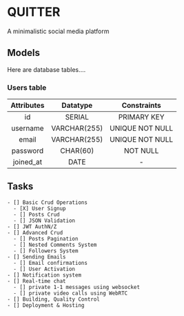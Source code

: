 # QUITTER
A minimalistic social media platform

## Models
Here are database tables....

### Users table
| Attributes  | Datatype     | Constraints     |
|    :----:   |    :----:    |    :----:       |
| id          | SERIAL       | PRIMARY KEY     |
| username    | VARCHAR(255) | UNIQUE NOT NULL |
| email       | VARCHAR(255) | UNIQUE NOT NULL |
| password    | CHAR(60)     | NOT NULL        |
| joined_at   | DATE         | -               |


## Tasks
    - [] Basic Crud Operations
      - [X] User Signup
      - [] Posts Crud
      - [] JSON Validation
    - [] JWT AuthN/Z
    - [] Advanced Crud
      - [] Posts Pagination
      - [] Nested Comments System
      - [] Followers System
    - [] Sending Emails
      - [] Email confirmations
      - [] User Activation
    - [] Notification system
    - [] Real-time chat
      - [] private 1-1 messages using websocket
      - [] private video calls using WebRTC
    - [] Building, Quality Control
    - [] Deployment & Hosting